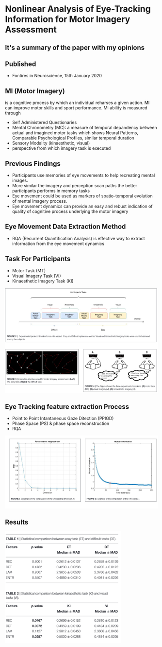 # Nonlinear Analysis of Eye-Tracking Information for Motor Imagery Assessment
## It's a summary of the paper with my opinions

## Published
- Fontires in Neuroscience, 15th January 2020

## MI (Motor Imagery)
is a cognitive process by which an individual reharses a given action. MI can improve motor skills and sport performance. MI ability is measured through
- Self Administered Questionaries
- Mental Chronometry (MC): a measure of temporal depandency between actual and imagined motor tasks which shows Neural Patterns, Comparable Psychological Profiles, similar temporal duration 
- Sensory Modality (kinaesthetic, visual)
- perspective from which imagery task is executed

## Previous Findings 
- Participants use memories of eye movements to help recreating mental images.
- More similar the imagery and perception scan paths the better participants performs in memory tasks 
- Eye movement could be used as markers of spatio-temporal evolution of mental imagery process.
- Eye movement dynamics can provide an easy and rebust indication of quality of cognitive process underlying the motor imagery

## Eye Movement Data Extraction Method
- RQA (Recurrent Quantification Analysis) is effective way to extract information from the eye movement dynamics
## Task For Participants
- Motor Task (MT)
- Visual Imagery Task (VI)
- Kinaesthetic Imagery Task (KI)

![testset](pictures/ds.PNG)

## Eye Tracking feature extraction Process
- Point to Point Intantaneous Gaze Ditection (PPIGD)
- Phase Space (PS) & phase space reconstruction
- RQA

![graph1](pictures/graph1.PNG)

## Results
![results](pictures/results.PNG)